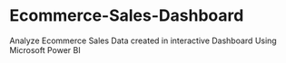 # Ecommerce-Sales-Dashboard
Analyze Ecommerce Sales Data created in interactive Dashboard Using Microsoft Power BI
